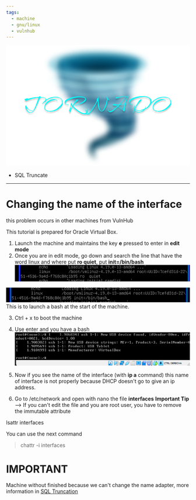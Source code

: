 ```yaml
---
tags:
  - machine
  - gnu/linux
  - vulnhub
---
```



![](../../Images/Tornado%201.png)
- SQL Truncate


---

# Changing the name of the interface

this problem occurs in other machines from VulnHub

This tutorial is prepared for Oracle Virtual Box.

1. Launch the machine and maintains the key **e** pressed to enter in **edit mode**
2. Once you are in edit mode, go down and search the line that have the word linux and where put **ro quiet**, put **init=/bin/bash**
![](../../Images/Pasted%20image%2020230906002150.png)

![](../../Images/Pasted%20image%2020230906002227.png)
This is to launch a bash at the start of the machine.

3. Ctrl + x to boot the machine
4. Use enter and you have a bash
![](../../Images/Pasted%20image%2020230906002523.png)

5. Now if you see the name of the interface (with **ip a** command) this name of interface is not properly because DHCP doesn't go to give an ip address.
6. Go to /etc/network and open with nano the file **interfaces**
**Important Tip** --> If you can't edit the file and you are root user, you have to remove the immutable attribute



lsattr interfaces

You can use the next command


> chattr -i interfaces

# IMPORTANT

Machine without finished because we can't change the name adapter, more information in [SQL Truncation](../../OWASP%20TOP%2010%20and%20web%20vulnerabilities/SQL%20Truncation/SQL%20Truncation.md)
